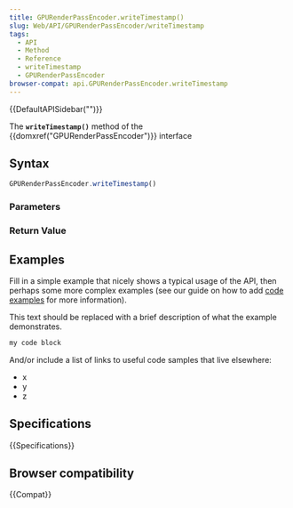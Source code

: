 ```yaml
---
title: GPURenderPassEncoder.writeTimestamp()
slug: Web/API/GPURenderPassEncoder/writeTimestamp
tags:
  - API
  - Method
  - Reference
  - writeTimestamp
  - GPURenderPassEncoder
browser-compat: api.GPURenderPassEncoder.writeTimestamp
---
```

{{DefaultAPISidebar("")}}

The **`writeTimestamp()`** method of the {{domxref("GPURenderPassEncoder")}} interface 

## Syntax

```js
GPURenderPassEncoder.writeTimestamp()
```

### Parameters



### Return Value



## Examples

Fill in a simple example that nicely shows a typical usage of the API, then perhaps some more complex examples (see our guide on how to add [code examples](/en-US/docs/MDN/Contribute/Structures/Code_examples) for more information).

This text should be replaced with a brief description of what the example demonstrates.

```js
my code block
```

And/or include a list of links to useful code samples that live elsewhere:

*   x
*   y
*   z

## Specifications

{{Specifications}}

## Browser compatibility

{{Compat}}

